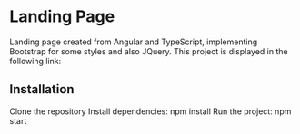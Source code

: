 # Landing Page

Landing page created from Angular and TypeScript, implementing Bootstrap for some styles and also JQuery. This project is displayed in the following link:

## Installation

Clone the repository
Install dependencies: npm install
Run the project: npm start
